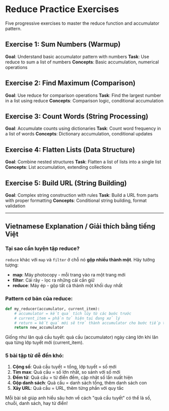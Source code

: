 # Reduce Practice Exercises

Five progressive exercises to master the reduce function and accumulator pattern.

## Exercise 1: Sum Numbers (Warmup)
**Goal**: Understand basic accumulator pattern with numbers
**Task**: Use reduce to sum a list of numbers
**Concepts**: Basic accumulation, numerical operations

## Exercise 2: Find Maximum (Comparison)
**Goal**: Use reduce for comparison operations
**Task**: Find the largest number in a list using reduce
**Concepts**: Comparison logic, conditional accumulation

## Exercise 3: Count Words (String Processing)
**Goal**: Accumulate counts using dictionaries
**Task**: Count word frequency in a list of words
**Concepts**: Dictionary accumulation, conditional updates

## Exercise 4: Flatten Lists (Data Structure)
**Goal**: Combine nested structures
**Task**: Flatten a list of lists into a single list
**Concepts**: List accumulation, extending collections

## Exercise 5: Build URL (String Building)
**Goal**: Complex string construction with rules
**Task**: Build a URL from parts with proper formatting
**Concepts**: Conditional string building, format validation

---

## Vietnamese Explanation / Giải thích bằng tiếng Việt

### Tại sao cần luyện tập reduce?

`reduce` khác với `map` và `filter` ở chỗ nó **gộp nhiều thành một**. Hãy tưởng tượng:

- **map**: Máy photocopy - mỗi trang vào ra một trang mới
- **filter**: Cái rây - lọc ra những cái cần giữ  
- **reduce**: Máy ép - gộp tất cả thành một khối duy nhất

### Pattern cơ bản của reduce:

```python
def my_reducer(accumulator, current_item):
    # accumulator = kết quả tích lũy từ các bước trước
    # current_item = phần tử hiện tại đang xử lý
    # return = kết quả mới sẽ trở thành accumulator cho bước tiếp theo
    return new_accumulator
```

Giống như lăn quả cầu tuyết: quả cầu (accumulator) ngày càng lớn khi lăn qua từng lớp tuyết mới (current_item).

### 5 bài tập từ dễ đến khó:

1. **Cộng số**: Quả cầu tuyết = tổng, lớp tuyết = số mới
2. **Tìm max**: Quả cầu = số lớn nhất, so sánh với số mới
3. **Đếm từ**: Quả cầu = từ điển đếm, cập nhật số lần xuất hiện
4. **Gộp danh sách**: Quả cầu = danh sách tổng, thêm danh sách con
5. **Xây URL**: Quả cầu = URL, thêm từng phần với quy tắc

Mỗi bài sẽ giúp anh hiểu sâu hơn về cách "quả cầu tuyết" có thể là số, chuỗi, danh sách, hay từ điển!